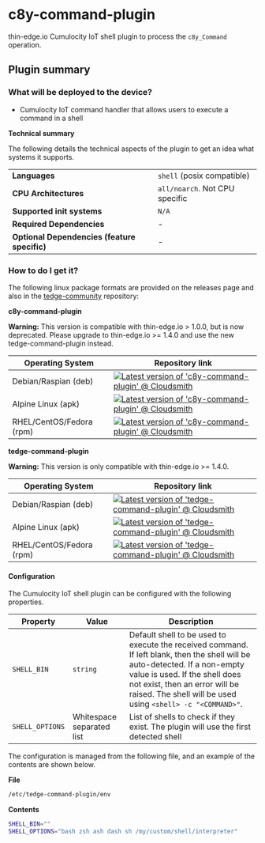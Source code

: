 # c8y-command-plugin

thin-edge.io Cumulocity IoT shell plugin to process the `c8y_Command` operation.

## Plugin summary

### What will be deployed to the device?

* Cumulocity IoT command handler that allows users to execute a command in a shell

**Technical summary**

The following details the technical aspects of the plugin to get an idea what systems it supports.

|||
|--|--|
|**Languages**|`shell` (posix compatible)|
|**CPU Architectures**|`all/noarch`. Not CPU specific|
|**Supported init systems**|`N/A`|
|**Required Dependencies**|-|
|**Optional Dependencies (feature specific)**|-|

### How to do I get it?

The following linux package formats are provided on the releases page and also in the [tedge-community](https://cloudsmith.io/~thinedge/repos/community/packages/) repository:

**c8y-command-plugin**

**Warning:** This version is compatible with thin-edge.io > 1.0.0, but is now deprecated. Please upgrade to thin-edge.io >= 1.4.0 and use the new tedge-command-plugin instead.

|Operating System|Repository link|
|--|--|
|Debian/Raspian (deb)|[![Latest version of 'c8y-command-plugin' @ Cloudsmith](https://api-prd.cloudsmith.io/v1/badges/version/thinedge/community/deb/c8y-command-plugin/latest/a=all;d=any-distro%252Fany-version;t=binary/?render=true&show_latest=true)](https://cloudsmith.io/~thinedge/repos/community/packages/detail/deb/c8y-command-plugin/latest/a=all;d=any-distro%252Fany-version;t=binary/)|
|Alpine Linux (apk)|[![Latest version of 'c8y-command-plugin' @ Cloudsmith](https://api-prd.cloudsmith.io/v1/badges/version/thinedge/community/alpine/c8y-command-plugin/latest/a=noarch;d=alpine%252Fany-version/?render=true&show_latest=true)](https://cloudsmith.io/~thinedge/repos/community/packages/detail/alpine/c8y-command-plugin/latest/a=noarch;d=alpine%252Fany-version/)|
|RHEL/CentOS/Fedora (rpm)|[![Latest version of 'c8y-command-plugin' @ Cloudsmith](https://api-prd.cloudsmith.io/v1/badges/version/thinedge/community/rpm/c8y-command-plugin/latest/a=noarch;d=any-distro%252Fany-version;t=binary/?render=true&show_latest=true)](https://cloudsmith.io/~thinedge/repos/community/packages/detail/rpm/c8y-command-plugin/latest/a=noarch;d=any-distro%252Fany-version;t=binary/)|

**tedge-command-plugin**

**Warning:** This version is only compatible with thin-edge.io >= 1.4.0.

|Operating System|Repository link|
|--|--|
|Debian/Raspian (deb)|[![Latest version of 'tedge-command-plugin' @ Cloudsmith](https://api-prd.cloudsmith.io/v1/badges/version/thinedge/community/deb/tedge-command-plugin/latest/a=all;d=any-distro%252Fany-version;t=binary/?render=true&show_latest=true)](https://cloudsmith.io/~thinedge/repos/community/packages/detail/deb/tedge-command-plugin/latest/a=all;d=any-distro%252Fany-version;t=binary/)|
|Alpine Linux (apk)|[![Latest version of 'tedge-command-plugin' @ Cloudsmith](https://api-prd.cloudsmith.io/v1/badges/version/thinedge/community/alpine/tedge-command-plugin/latest/a=noarch;d=alpine%252Fany-version/?render=true&show_latest=true)](https://cloudsmith.io/~thinedge/repos/community/packages/detail/alpine/tedge-command-plugin/latest/a=noarch;d=alpine%252Fany-version/)|
|RHEL/CentOS/Fedora (rpm)|[![Latest version of 'tedge-command-plugin' @ Cloudsmith](https://api-prd.cloudsmith.io/v1/badges/version/thinedge/community/rpm/tedge-command-plugin/latest/a=noarch;d=any-distro%252Fany-version;t=binary/?render=true&show_latest=true)](https://cloudsmith.io/~thinedge/repos/community/packages/detail/rpm/tedge-command-plugin/latest/a=noarch;d=any-distro%252Fany-version;t=binary/)|

#### Configuration

The Cumulocity IoT shell plugin can be configured with the following properties.

|Property|Value|Description|
|--|--|--|
|`SHELL_BIN`|`string`|Default shell to be used to execute the received command. If left blank, then the shell will be auto-detected. If a non-empty value is used. If the shell does not exist, then an error will be raised. The shell will be used using `<shell> -c "<COMMAND>"`.|
|`SHELL_OPTIONS`|Whitespace separated list|List of shells to check if they exist. The plugin will use the first detected shell|

The configuration is managed from the following file, and an example of the contents are shown below.

**File**

```sh
/etc/tedge-command-plugin/env
```

**Contents**

```sh
SHELL_BIN=""
SHELL_OPTIONS="bash zsh ash dash sh /my/custom/shell/interpreter"
```

